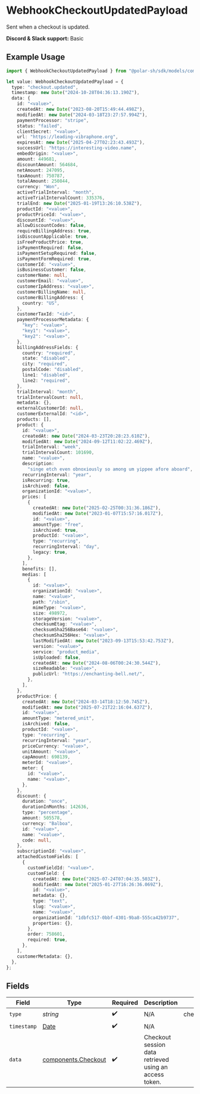 # WebhookCheckoutUpdatedPayload

Sent when a checkout is updated.

**Discord & Slack support:** Basic

## Example Usage

```typescript
import { WebhookCheckoutUpdatedPayload } from "@polar-sh/sdk/models/components/webhookcheckoutupdatedpayload.js";

let value: WebhookCheckoutUpdatedPayload = {
  type: "checkout.updated",
  timestamp: new Date("2024-10-28T04:36:13.190Z"),
  data: {
    id: "<value>",
    createdAt: new Date("2023-08-20T15:49:44.498Z"),
    modifiedAt: new Date("2024-03-18T23:27:57.994Z"),
    paymentProcessor: "stripe",
    status: "failed",
    clientSecret: "<value>",
    url: "https://leading-vibraphone.org",
    expiresAt: new Date("2025-04-27T02:23:43.493Z"),
    successUrl: "https://interesting-video.name",
    embedOrigin: "<value>",
    amount: 449681,
    discountAmount: 564684,
    netAmount: 247095,
    taxAmount: 750787,
    totalAmount: 250844,
    currency: "Won",
    activeTrialInterval: "month",
    activeTrialIntervalCount: 335376,
    trialEnd: new Date("2025-01-19T13:26:10.538Z"),
    productId: "<value>",
    productPriceId: "<value>",
    discountId: "<value>",
    allowDiscountCodes: false,
    requireBillingAddress: true,
    isDiscountApplicable: true,
    isFreeProductPrice: true,
    isPaymentRequired: false,
    isPaymentSetupRequired: false,
    isPaymentFormRequired: true,
    customerId: "<value>",
    isBusinessCustomer: false,
    customerName: null,
    customerEmail: "<value>",
    customerIpAddress: "<value>",
    customerBillingName: null,
    customerBillingAddress: {
      country: "US",
    },
    customerTaxId: "<id>",
    paymentProcessorMetadata: {
      "key": "<value>",
      "key1": "<value>",
      "key2": "<value>",
    },
    billingAddressFields: {
      country: "required",
      state: "disabled",
      city: "required",
      postalCode: "disabled",
      line1: "disabled",
      line2: "required",
    },
    trialInterval: "month",
    trialIntervalCount: null,
    metadata: {},
    externalCustomerId: null,
    customerExternalId: "<id>",
    products: [],
    product: {
      id: "<value>",
      createdAt: new Date("2024-03-23T20:28:23.610Z"),
      modifiedAt: new Date("2024-09-12T11:02:22.469Z"),
      trialInterval: "week",
      trialIntervalCount: 101690,
      name: "<value>",
      description:
        "singe etch even obnoxiously so among um yippee afore aboard",
      recurringInterval: "year",
      isRecurring: true,
      isArchived: false,
      organizationId: "<value>",
      prices: [
        {
          createdAt: new Date("2025-02-25T00:31:36.186Z"),
          modifiedAt: new Date("2023-01-07T15:57:16.017Z"),
          id: "<value>",
          amountType: "free",
          isArchived: true,
          productId: "<value>",
          type: "recurring",
          recurringInterval: "day",
          legacy: true,
        },
      ],
      benefits: [],
      medias: [
        {
          id: "<value>",
          organizationId: "<value>",
          name: "<value>",
          path: "/sbin",
          mimeType: "<value>",
          size: 498972,
          storageVersion: "<value>",
          checksumEtag: "<value>",
          checksumSha256Base64: "<value>",
          checksumSha256Hex: "<value>",
          lastModifiedAt: new Date("2023-09-13T15:53:42.753Z"),
          version: "<value>",
          service: "product_media",
          isUploaded: false,
          createdAt: new Date("2024-08-06T00:24:30.544Z"),
          sizeReadable: "<value>",
          publicUrl: "https://enchanting-bell.net/",
        },
      ],
    },
    productPrice: {
      createdAt: new Date("2024-03-14T18:12:50.745Z"),
      modifiedAt: new Date("2025-07-21T22:16:04.637Z"),
      id: "<value>",
      amountType: "metered_unit",
      isArchived: false,
      productId: "<value>",
      type: "recurring",
      recurringInterval: "year",
      priceCurrency: "<value>",
      unitAmount: "<value>",
      capAmount: 698139,
      meterId: "<value>",
      meter: {
        id: "<value>",
        name: "<value>",
      },
    },
    discount: {
      duration: "once",
      durationInMonths: 142636,
      type: "percentage",
      amount: 505578,
      currency: "Balboa",
      id: "<value>",
      name: "<value>",
      code: null,
    },
    subscriptionId: "<value>",
    attachedCustomFields: [
      {
        customFieldId: "<value>",
        customField: {
          createdAt: new Date("2025-07-24T07:04:35.503Z"),
          modifiedAt: new Date("2025-01-27T16:26:36.069Z"),
          id: "<value>",
          metadata: {},
          type: "text",
          slug: "<value>",
          name: "<value>",
          organizationId: "1dbfc517-0bbf-4301-9ba8-555ca42b9737",
          properties: {},
        },
        order: 758601,
        required: true,
      },
    ],
    customerMetadata: {},
  },
};
```

## Fields

| Field                                                                                         | Type                                                                                          | Required                                                                                      | Description                                                                                   | Example                                                                                       |
| --------------------------------------------------------------------------------------------- | --------------------------------------------------------------------------------------------- | --------------------------------------------------------------------------------------------- | --------------------------------------------------------------------------------------------- | --------------------------------------------------------------------------------------------- |
| `type`                                                                                        | *string*                                                                                      | :heavy_check_mark:                                                                            | N/A                                                                                           | checkout.updated                                                                              |
| `timestamp`                                                                                   | [Date](https://developer.mozilla.org/en-US/docs/Web/JavaScript/Reference/Global_Objects/Date) | :heavy_check_mark:                                                                            | N/A                                                                                           |                                                                                               |
| `data`                                                                                        | [components.Checkout](../../models/components/checkout.md)                                    | :heavy_check_mark:                                                                            | Checkout session data retrieved using an access token.                                        |                                                                                               |